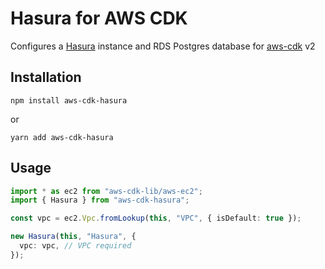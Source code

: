 # Hasura for AWS CDK

Configures a [Hasura](https://hasura.io/) instance and RDS Postgres database
for [aws-cdk](https://aws.amazon.com/cdk/) v2

## Installation

```
npm install aws-cdk-hasura
```

or

```
yarn add aws-cdk-hasura
```

## Usage

```typescript
import * as ec2 from "aws-cdk-lib/aws-ec2";
import { Hasura } from "aws-cdk-hasura";

const vpc = ec2.Vpc.fromLookup(this, "VPC", { isDefault: true });

new Hasura(this, "Hasura", {
  vpc: vpc, // VPC required
});
```
